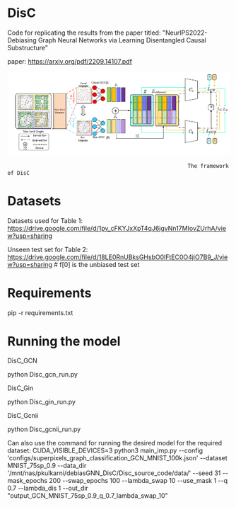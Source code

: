# DisC
Code for replicating the results from the paper titled: "NeurIPS2022-Debiasing Graph Neural Networks via Learning Disentangled Causal Substructure"

paper: https://arxiv.org/pdf/2209.14107.pdf

![image](https://github.com/googlebaba/DisC/blob/main/framework.png)

                                                             The framework of DisC

# Datasets 
Datasets used for Table 1: https://drive.google.com/file/d/1pv_cFKYJxXpT4qJ6jgvNn17MIovZUrhA/view?usp=sharing

Unseen test set for Table 2: https://drive.google.com/file/d/18LE0RnUBksGHsbO0lFtEC0O4jiO7B9_J/view?usp=sharing  # f[0] is the unbiased test set

# Requirements
pip -r requirements.txt

# Running the model
DisC_GCN 

python Disc_gcn_run.py

DisC_Gin

python Disc_gin_run.py

DisC_Gcnii

python Disc_gcnii_run.py

Can also use the command for running the desired model for the required dataset:
CUDA_VISIBLE_DEVICES=3 python3 main_imp.py --config 'configs/superpixels_graph_classification_GCN_MNIST_100k.json' --dataset MNIST_75sp_0.9 --data_dir '/mnt/nas/pkulkarni/debiasGNN_DisC/Disc_source_code/data/' --seed 31 --mask_epochs 200 --swap_epochs 100 --lambda_swap 10 --use_mask 1 --q 0.7 --lambda_dis 1 --out_dir "output_GCN_MNIST_75sp_0.9_q_0.7_lambda_swap_10" 
